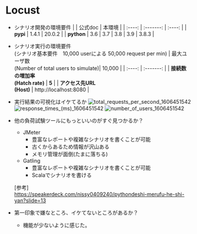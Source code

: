 # Locust

- シナリオ開発の環境要件
    |        |  公式doc | 本環境 |
    | :----: | :-------: | :----: |
    | **pypi** | 1.4.1 | 20.0.2 |
    | **python** | 3.6 \| 3.7 \| 3.8 \| 3.9 | 3.8.3 |

- シナリオ実行の環境要件 <br> (シナリオ基本要件　10,000 userによる 50,000 request per min)
    | 最大ユーザ数<br>(Number of total users to simulate)|  10,000   |
    | :----: | :-------: |
    | **接続数の増加率<br>(Hatch rate)** |  **5**    |
    | **アクセス先URL<br>(Host)** | http://localhost:8080 |

- 実行結果の可視化はイケてるか
![total_requests_per_second_1606451542](https://user-images.githubusercontent.com/51310989/100414108-4be1b480-30bc-11eb-8e85-d03b4b452d28.png)
![response_times_(ms)_1606451542](https://user-images.githubusercontent.com/51310989/100414110-4e440e80-30bc-11eb-84b8-bc8457b3efa6.png)
![number_of_users_1606451542](https://user-images.githubusercontent.com/51310989/100414112-4f753b80-30bc-11eb-8111-240d34a6bf7e.png)

- 他の負荷試験ツールにもっといいのがすぐ見つかるか？
  - JMeter
    - 豊富なレポートや複雑なシナリオを書くことが可能  
    - 古くからあるため情報が沢山ある  
    - メモリ管理が面倒(たまに落ちる)  
  - Gatling
    - 豊富なレポートや複雑なシナリオを書くことが可能  
    - Scalaでシナリオを書ける

  \[参考\] <br> https://speakerdeck.com/nissy0409240/pythondeshi-merufu-he-shi-yan?slide=13

- 第一印象で嫌なところ、イケてないところがあるか？
  - 機能が少ないように感じた。 
